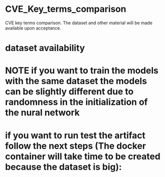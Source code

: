 # CVE_Key_terms_comparison
CVE key terms comparison. The dataset and other material will be made available upon acceptance.

# dataset availability


# NOTE if you want to train the models with the same dataset the models can be slightly different due to randomness in the initialization of the nural network

# if you want to run test the artifact follow the next steps (The docker container will take time to be created because the dataset is big):

